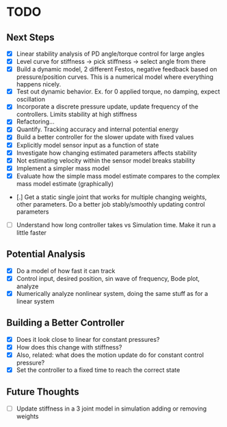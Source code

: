 # TODO

## Next Steps
- [x] Linear stability analysis of PD angle/torque control for large angles
- [x] Level curve for stiffness -> pick stiffness -> select angle from there
- [x] Build a dynamic model, 2 different Festos, negative feedback based on pressure/position curves. This is a numerical model where everything happens nicely. 
- [x] Test out dynamic behavior. Ex. for 0 applied torque, no damping, expect oscillation
- [x] Incorporate a discrete pressure update, update frequency of the controllers. Limits stability at high stiffness
- [x] Refactoring...
- [x] Quantify. Tracking accuracy and internal potential energy
- [x] Build a better controller for the slower update with fixed values
- [x] Explicitly model sensor input as a function of state
- [x] Investigate how changing estimated parameters affects stability
- [x] Not estimating velocity within the sensor model breaks stability
- [x] Implement a simpler mass model
- [x] Evaluate how the simple mass model estimate compares to the complex mass model estimate (graphically)
- [.] Get a static single joint that works for multiple changing weights, other parameters. Do a better job stably/smoothly updating control parameters
- [ ] Understand how long controller takes vs Simulation time. Make it run a little faster

## Potential Analysis

- [x] Do a model of how fast it can track
- [x] Control input, desired position, sin wave of frequency, Bode plot, analyze
- [x] Numerically analyze nonlinear system, doing the same stuff as for a linear system

## Building a Better Controller
- [x] Does it look close to linear for constant pressures?
- [x] How does this change with stiffness?
- [x] Also, related: what does the motion update do for constant control pressure?
- [x] Set the controller to a fixed time to reach the correct state

## Future Thoughts
- [ ] Update stiffness in a 3 joint model in simulation adding or removing weights
